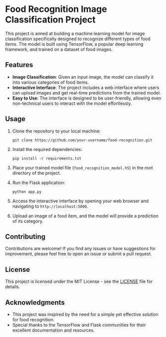 # Food Recognition Image Classification Project

This project is aimed at building a machine learning model for image classification specifically designed to recognize different types of food items. The model is built using TensorFlow, a popular deep learning framework, and trained on a dataset of food images.

## Features

- **Image Classification**: Given an input image, the model can classify it into various categories of food items.
- **Interactive Interface**: The project includes a web interface where users can upload images and get real-time predictions from the trained model.
- **Easy to Use**: The interface is designed to be user-friendly, allowing even non-technical users to interact with the model effortlessly.

## Usage

1. Clone the repository to your local machine:

    ```
    git clone https://github.com/your-username/food-recognition.git
    ```

2. Install the required dependencies:

    ```
    pip install -r requirements.txt
    ```

3. Place your trained model file (`food_recognition_model.h5`) in the root directory of the project.

4. Run the Flask application:

    ```
    python app.py
    ```

5. Access the interactive interface by opening your web browser and navigating to `http://localhost:5000`.

6. Upload an image of a food item, and the model will provide a prediction of its category.

## Contributing

Contributions are welcome! If you find any issues or have suggestions for improvement, please feel free to open an issue or submit a pull request.

## License

This project is licensed under the MIT License - see the [LICENSE](LICENSE) file for details.

## Acknowledgments

- This project was inspired by the need for a simple yet effective solution for food recognition.
- Special thanks to the TensorFlow and Flask communities for their excellent documentation and resources.
